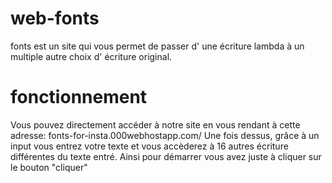 # web-fonts
fonts est un site qui vous permet de passer d' une écriture lambda à un multiple autre choix d' écriture original.

# fonctionnement

Vous pouvez directement accéder à notre site en vous rendant à cette adresse: fonts-for-insta.000webhostapp.com/ 
Une fois dessus, grâce à un input vous entrez votre texte et vous accèderez à 16 autres écriture différentes du texte entré. 
Ainsi pour démarrer vous avez juste à cliquer sur le bouton "cliquer"
